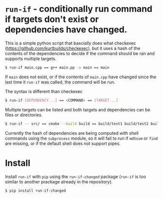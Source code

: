 # `run-if` - conditionally run command if targets don't exist or dependencies have changed.

This is a simple python script that bascially does what checkexec (https://github.com/kurtbuilds/checkexec), but it uses a hash
of the contents of the dependencies to decide if the command should be ran and supports multiple targets.

```bash
$ run-if main.cpp == g++ main.pp -o main == main
```

If `main` does not exist, or if the contents of `main.cpp` have changed since the last time it `run-if` was called,
the command will be run.

The syntax is different than checkexec
```bash
$ run-if [DEPENDENCY...] == <COMMAND> == [TARGET...]
```

Multiple targets can be listed and both targets and dependencies can be files or directories.

```bash
$ run-if -- src/ == cmake --build build == build/test1 build/test2 build/data/
```

Currently the hash of dependencies are being computed with shell commands using the `subprocess` module, so it will fail to run
if `md5sum` or `find` are missing, or if the default shell does not support pipes.


# Install

Install `run-if` with `pip` using the `run-if-changed` package (`run-if` is too similar to another prackage already in the repository).

```bash
$ pip install run-if-changed
```
